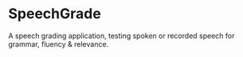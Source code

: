 # SpeechGrade
A speech grading application, testing spoken or recorded speech for grammar, fluency &amp; relevance. 
